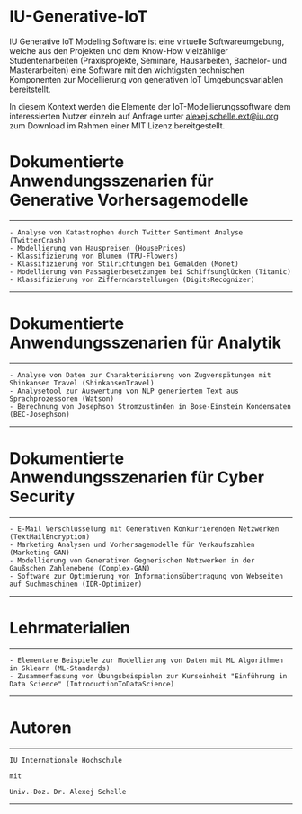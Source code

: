 # IU-Generative-IoT
IU Generative IoT Modeling Software ist eine virtuelle Softwareumgebung, welche aus den Projekten und dem Know-How vielzähliger Studentenarbeiten (Praxisprojekte, Seminare, Hausarbeiten, Bachelor- und Masterarbeiten) eine Software 
mit den wichtigsten technischen Komponenten zur Modellierung von generativen IoT Umgebungsvariablen bereitstellt.

In diesem Kontext werden die Elemente der IoT-Modellierungssoftware dem interessierten Nutzer einzeln auf Anfrage unter alexej.schelle.ext@iu.org zum Download im Rahmen einer MIT Lizenz bereitgestellt. 

# Dokumentierte Anwendungsszenarien für Generative Vorhersagemodelle
*********************************************************************************************************************
    - Analyse von Katastrophen durch Twitter Sentiment Analyse (TwitterCrash)
    - Modellierung von Hauspreisen (HousePrices)
    - Klassifizierung von Blumen (TPU-Flowers)
    - Klassifizierung von Stilrichtungen bei Gemälden (Monet)
    - Modellierung von Passagierbesetzungen bei Schiffsunglücken (Titanic)
    - Klassifizierung von Zifferndarstellungen (DigitsRecognizer)
*********************************************************************************************************************

# Dokumentierte Anwendungsszenarien für Analytik
*********************************************************************************************************************
    - Analyse von Daten zur Charakterisierung von Zugverspätungen mit Shinkansen Travel (ShinkansenTravel)
    - Analysetool zur Auswertung von NLP generiertem Text aus Sprachprozessoren (Watson)
    - Berechnung von Josephson Stromzuständen in Bose-Einstein Kondensaten (BEC-Josephson)
*********************************************************************************************************************

# Dokumentierte Anwendungsszenarien für Cyber Security
*********************************************************************************************************************
    - E-Mail Verschlüsselung mit Generativen Konkurrierenden Netzwerken (TextMailEncryption)
    - Marketing Analysen und Vorhersagemodelle für Verkaufszahlen (Marketing-GAN)
    - Modellierung von Generativen Gegnerischen Netzwerken in der Gaußschen Zahlenebene (Complex-GAN)
    - Software zur Optimierung von Informationsübertragung von Webseiten auf Suchmaschinen (IDR-Optimizer)
*********************************************************************************************************************

# Lehrmaterialien
*********************************************************************************************************************
    - Elementare Beispiele zur Modellierung von Daten mit ML Algorithmen in Sklearn (ML-Standards)
    - Zusammenfassung von Übungsbeispielen zur Kurseinheit "Einführung in Data Science" (IntroductionToDataScience)
*********************************************************************************************************************

# Autoren
*********************************************************************************************************************
    IU Internationale Hochschule 
    
    mit
    
    Univ.-Doz. Dr. Alexej Schelle
*********************************************************************************************************************
